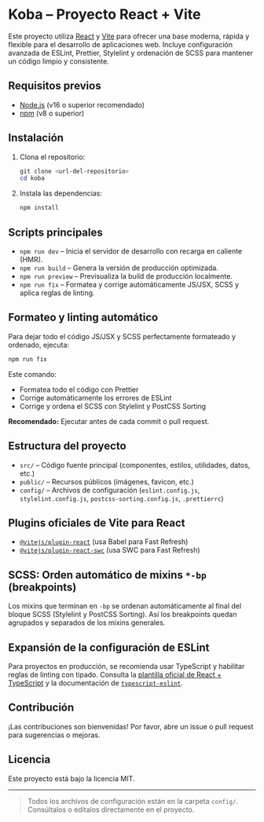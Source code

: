 # Koba – Proyecto React + Vite

Este proyecto utiliza [React](https://react.dev/) y [Vite](https://vitejs.dev/) para ofrecer una base moderna, rápida y flexible para el desarrollo de aplicaciones web. Incluye configuración avanzada de ESLint, Prettier, Stylelint y ordenación de SCSS para mantener un código limpio y consistente.

## Requisitos previos

- [Node.js](https://nodejs.org/) (v16 o superior recomendado)
- [npm](https://www.npmjs.com/) (v8 o superior)

## Instalación

1. Clona el repositorio:
   ```powershell
   git clone <url-del-repositorio>
   cd koba
   ```
2. Instala las dependencias:
   ```powershell
   npm install
   ```

## Scripts principales

- `npm run dev` – Inicia el servidor de desarrollo con recarga en caliente (HMR).
- `npm run build` – Genera la versión de producción optimizada.
- `npm run preview` – Previsualiza la build de producción localmente.
- `npm run fix` – Formatea y corrige automáticamente JS/JSX, SCSS y aplica reglas de linting.

## Formateo y linting automático

Para dejar todo el código JS/JSX y SCSS perfectamente formateado y ordenado, ejecuta:

```powershell
npm run fix
```

Este comando:
- Formatea todo el código con Prettier
- Corrige automáticamente los errores de ESLint
- Corrige y ordena el SCSS con Stylelint y PostCSS Sorting

**Recomendado:** Ejecutar antes de cada commit o pull request.

## Estructura del proyecto

- `src/` – Código fuente principal (componentes, estilos, utilidades, datos, etc.)
- `public/` – Recursos públicos (imágenes, favicon, etc.)
- `config/` – Archivos de configuración (`eslint.config.js`, `stylelint.config.js`, `postcss-sorting.config.js`, `.prettierrc`)

## Plugins oficiales de Vite para React

- [`@vitejs/plugin-react`](https://github.com/vitejs/vite-plugin-react/blob/main/packages/plugin-react/README.md) (usa Babel para Fast Refresh)
- [`@vitejs/plugin-react-swc`](https://github.com/vitejs/vite-plugin-react-swc) (usa SWC para Fast Refresh)

## SCSS: Orden automático de mixins `*-bp` (breakpoints)

Los mixins que terminan en `-bp` se ordenan automáticamente al final del bloque SCSS (Stylelint y PostCSS Sorting). Así los breakpoints quedan agrupados y separados de los mixins generales.

## Expansión de la configuración de ESLint

Para proyectos en producción, se recomienda usar TypeScript y habilitar reglas de linting con tipado. Consulta la [plantilla oficial de React + TypeScript](https://github.com/vitejs/vite/tree/main/packages/create-vite/template-react-ts) y la documentación de [`typescript-eslint`](https://typescript-eslint.io).

## Contribución

¡Las contribuciones son bienvenidas! Por favor, abre un issue o pull request para sugerencias o mejoras.

## Licencia

Este proyecto está bajo la licencia MIT.

---

> Todos los archivos de configuración están en la carpeta `config/`. Consúltalos o edítalos directamente en el proyecto.
